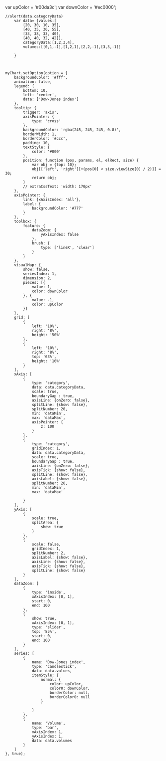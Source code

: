 var upColor = '#00da3c';
var downColor = '#ec0000';



    //alert(data.categoryData)
        var data= {values:[
            [20, 30, 10, 35],
            [40, 35, 30, 55],
            [33, 38, 33, 40],
            [40, 40, 32, 42]],
            categoryData:[1,2,3,4],
            volumes:[[0,1,-1],[1,2,1],[2,2,-1],[3,3,-1]]
        
        }



    myChart.setOption(option = {
        backgroundColor: '#fff',
        animation: false,
        legend: {
            bottom: 10,
            left: 'center',
            data: ['Dow-Jones index']
        },
        tooltip: {
            trigger: 'axis',
            axisPointer: {
                type: 'cross'
            },
            backgroundColor: 'rgba(245, 245, 245, 0.8)',
            borderWidth: 1,
            borderColor: '#ccc',
            padding: 10,
            textStyle: {
                color: '#000'
            },
            position: function (pos, params, el, elRect, size) {
                var obj = {top: 10};
                obj[['left', 'right'][+(pos[0] < size.viewSize[0] / 2)]] = 30;
                return obj;
            }
            // extraCssText: 'width: 170px'
        },
        axisPointer: {
            link: {xAxisIndex: 'all'},
            label: {
                backgroundColor: '#777'
            }
        },
        toolbox: {
            feature: {
                dataZoom: {
                    yAxisIndex: false
                },
                brush: {
                    type: ['lineX', 'clear']
                }
            }
        },
        visualMap: {
            show: false,
            seriesIndex: 1,
            dimension: 2,
            pieces: [{
                value: 1,
                color: downColor
            }, {
                value: -1,
                color: upColor
            }]
        },
        grid: [
            {
                left: '10%',
                right: '8%',
                height: '50%'
            },
            {
                left: '10%',
                right: '8%',
                top: '63%',
                height: '16%'
            }
        ],
        xAxis: [
            {
                type: 'category',
                data: data.categoryData,
                scale: true,
                boundaryGap : true,
                axisLine: {onZero: false},
                splitLine: {show: false},
                splitNumber: 20,
                min: 'dataMin',
                max: 'dataMax',
                axisPointer: {
                    z: 100
                }
            },
            {
                type: 'category',
                gridIndex: 1,
                data: data.categoryData,
                scale: true,
                boundaryGap : true,
                axisLine: {onZero: false},
                axisTick: {show: false},
                splitLine: {show: false},
                axisLabel: {show: false},
                splitNumber: 20,
                min: 'dataMin',
                max: 'dataMax'

            }
        ],
        yAxis: [
            {
                scale: true,
                splitArea: {
                    show: true
                }
            },
            {
                scale: false,
                gridIndex: 1,
                splitNumber: 2,
                axisLabel: {show: false},
                axisLine: {show: false},
                axisTick: {show: false},
                splitLine: {show: false}
            }
        ],
        dataZoom: [
            {
                type: 'inside',
                xAxisIndex: [0, 1],
                start: 0,
                end: 100
            },
            {
                show: true,
                xAxisIndex: [0, 1],
                type: 'slider',
                top: '85%',
                start: 0,
                end: 100
            }
        ],
        series: [
            {
                name: 'Dow-Jones index',
                type: 'candlestick',
                data: data.values,
                itemStyle: {
                    normal: {
                        color: upColor,
                        color0: downColor,
                        borderColor: null,
                        borderColor0: null
                    }
                
                }
            },
            {
                name: 'Volume',
                type: 'bar',
                xAxisIndex: 1,
                yAxisIndex: 1,
                data: data.volumes
            }
        ]
    }, true);

   
